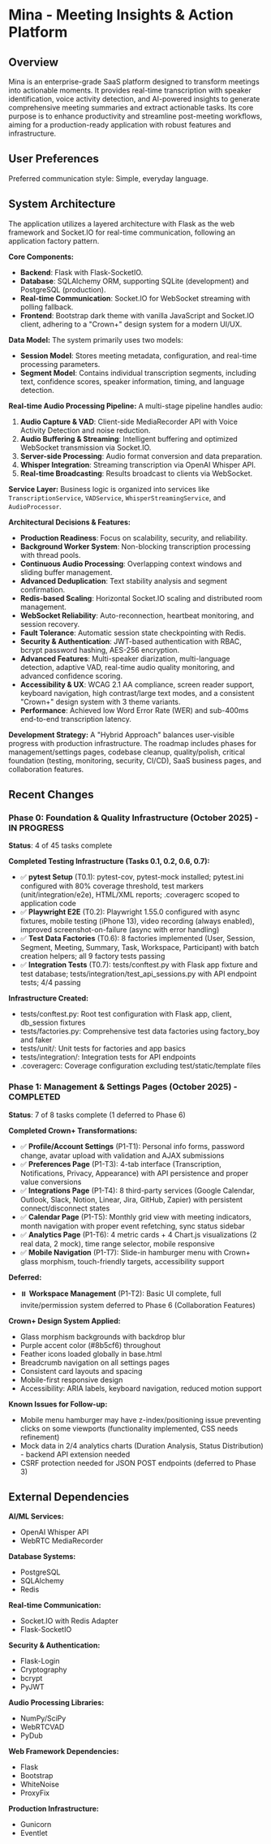 # Mina - Meeting Insights & Action Platform

## Overview

Mina is an enterprise-grade SaaS platform designed to transform meetings into actionable moments. It provides real-time transcription with speaker identification, voice activity detection, and AI-powered insights to generate comprehensive meeting summaries and extract actionable tasks. Its core purpose is to enhance productivity and streamline post-meeting workflows, aiming for a production-ready application with robust features and infrastructure.

## User Preferences

Preferred communication style: Simple, everyday language.

## System Architecture

The application utilizes a layered architecture with Flask as the web framework and Socket.IO for real-time communication, following an application factory pattern.

**Core Components:**
-   **Backend**: Flask with Flask-SocketIO.
-   **Database**: SQLAlchemy ORM, supporting SQLite (development) and PostgreSQL (production).
-   **Real-time Communication**: Socket.IO for WebSocket streaming with polling fallback.
-   **Frontend**: Bootstrap dark theme with vanilla JavaScript and Socket.IO client, adhering to a "Crown+" design system for a modern UI/UX.

**Data Model:**
The system primarily uses two models:
-   **Session Model**: Stores meeting metadata, configuration, and real-time processing parameters.
-   **Segment Model**: Contains individual transcription segments, including text, confidence scores, speaker information, timing, and language detection.

**Real-time Audio Processing Pipeline:**
A multi-stage pipeline handles audio:
1.  **Audio Capture & VAD**: Client-side MediaRecorder API with Voice Activity Detection and noise reduction.
2.  **Audio Buffering & Streaming**: Intelligent buffering and optimized WebSocket transmission via Socket.IO.
3.  **Server-side Processing**: Audio format conversion and data preparation.
4.  **Whisper Integration**: Streaming transcription via OpenAI Whisper API.
5.  **Real-time Broadcasting**: Results broadcast to clients via WebSocket.

**Service Layer:**
Business logic is organized into services like `TranscriptionService`, `VADService`, `WhisperStreamingService`, and `AudioProcessor`.

**Architectural Decisions & Features:**
-   **Production Readiness**: Focus on scalability, security, and reliability.
-   **Background Worker System**: Non-blocking transcription processing with thread pools.
-   **Continuous Audio Processing**: Overlapping context windows and sliding buffer management.
-   **Advanced Deduplication**: Text stability analysis and segment confirmation.
-   **Redis-based Scaling**: Horizontal Socket.IO scaling and distributed room management.
-   **WebSocket Reliability**: Auto-reconnection, heartbeat monitoring, and session recovery.
-   **Fault Tolerance**: Automatic session state checkpointing with Redis.
-   **Security & Authentication**: JWT-based authentication with RBAC, bcrypt password hashing, AES-256 encryption.
-   **Advanced Features**: Multi-speaker diarization, multi-language detection, adaptive VAD, real-time audio quality monitoring, and advanced confidence scoring.
-   **Accessibility & UX**: WCAG 2.1 AA compliance, screen reader support, keyboard navigation, high contrast/large text modes, and a consistent "Crown+" design system with 3 theme variants.
-   **Performance**: Achieved low Word Error Rate (WER) and sub-400ms end-to-end transcription latency.

**Development Strategy:**
A "Hybrid Approach" balances user-visible progress with production infrastructure. The roadmap includes phases for management/settings pages, codebase cleanup, quality/polish, critical foundation (testing, monitoring, security, CI/CD), SaaS business pages, and collaboration features.

## Recent Changes

### Phase 0: Foundation & Quality Infrastructure (October 2025) - IN PROGRESS
**Status**: 4 of 45 tasks complete

**Completed Testing Infrastructure (Tasks 0.1, 0.2, 0.6, 0.7):**
- ✅ **pytest Setup** (T0.1): pytest-cov, pytest-mock installed; pytest.ini configured with 80% coverage threshold, test markers (unit/integration/e2e), HTML/XML reports; .coveragerc scoped to application code
- ✅ **Playwright E2E** (T0.2): Playwright 1.55.0 configured with async fixtures, mobile testing (iPhone 13), video recording (always enabled), improved screenshot-on-failure (async with error handling)
- ✅ **Test Data Factories** (T0.6): 8 factories implemented (User, Session, Segment, Meeting, Summary, Task, Workspace, Participant) with batch creation helpers; all 9 factory tests passing
- ✅ **Integration Tests** (T0.7): tests/conftest.py with Flask app fixture and test database; tests/integration/test_api_sessions.py with API endpoint tests; 4/4 passing

**Infrastructure Created:**
- tests/conftest.py: Root test configuration with Flask app, client, db_session fixtures
- tests/factories.py: Comprehensive test data factories using factory_boy and faker
- tests/unit/: Unit tests for factories and app basics
- tests/integration/: Integration tests for API endpoints
- .coveragerc: Coverage configuration excluding test/static/template files

### Phase 1: Management & Settings Pages (October 2025) - COMPLETED
**Status**: 7 of 8 tasks complete (1 deferred to Phase 6)

**Completed Crown+ Transformations:**
- ✅ **Profile/Account Settings** (P1-T1): Personal info forms, password change, avatar upload with validation and AJAX submissions
- ✅ **Preferences Page** (P1-T3): 4-tab interface (Transcription, Notifications, Privacy, Appearance) with API persistence and proper value conversions
- ✅ **Integrations Page** (P1-T4): 8 third-party services (Google Calendar, Outlook, Slack, Notion, Linear, Jira, GitHub, Zapier) with persistent connect/disconnect states
- ✅ **Calendar Page** (P1-T5): Monthly grid view with meeting indicators, month navigation with proper event refetching, sync status sidebar
- ✅ **Analytics Page** (P1-T6): 4 metric cards + 4 Chart.js visualizations (2 real data, 2 mock), time range selector, mobile responsive
- ✅ **Mobile Navigation** (P1-T7): Slide-in hamburger menu with Crown+ glass morphism, touch-friendly targets, accessibility support

**Deferred:**
- ⏸️ **Workspace Management** (P1-T2): Basic UI complete, full invite/permission system deferred to Phase 6 (Collaboration Features)

**Crown+ Design System Applied:**
- Glass morphism backgrounds with backdrop blur
- Purple accent color (#8b5cf6) throughout
- Feather icons loaded globally in base.html
- Breadcrumb navigation on all settings pages
- Consistent card layouts and spacing
- Mobile-first responsive design
- Accessibility: ARIA labels, keyboard navigation, reduced motion support

**Known Issues for Follow-up:**
- Mobile menu hamburger may have z-index/positioning issue preventing clicks on some viewports (functionality implemented, CSS needs refinement)
- Mock data in 2/4 analytics charts (Duration Analysis, Status Distribution) - backend API extension needed
- CSRF protection needed for JSON POST endpoints (deferred to Phase 3)

## External Dependencies

**AI/ML Services:**
-   OpenAI Whisper API
-   WebRTC MediaRecorder

**Database Systems:**
-   PostgreSQL
-   SQLAlchemy
-   Redis

**Real-time Communication:**
-   Socket.IO with Redis Adapter
-   Flask-SocketIO

**Security & Authentication:**
-   Flask-Login
-   Cryptography
-   bcrypt
-   PyJWT

**Audio Processing Libraries:**
-   NumPy/SciPy
-   WebRTCVAD
-   PyDub

**Web Framework Dependencies:**
-   Flask
-   Bootstrap
-   WhiteNoise
-   ProxyFix

**Production Infrastructure:**
-   Gunicorn
-   Eventlet